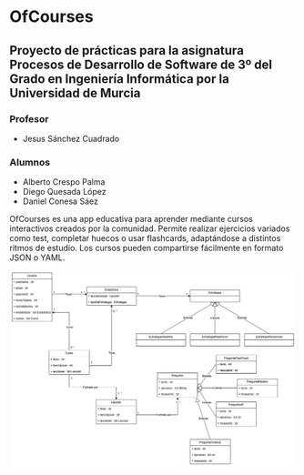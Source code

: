 # OfCourses
## Proyecto de prácticas para la asignatura Procesos de Desarrollo de Software de 3º del Grado en Ingeniería Informática por la Universidad de Murcia

### Profesor

- Jesus Sánchez Cuadrado

### Alumnos

- Alberto Crespo Palma
- Diego Quesada López
- Daniel Conesa Sáez

OfCourses es una app educativa para aprender mediante cursos interactivos creados por la comunidad. Permite realizar ejercicios variados como test, completar huecos o usar flashcards, adaptándose a distintos ritmos de estudio. Los cursos pueden compartirse fácilmente en formato JSON o YAML.


![ModeladoImg](Casos%20De%20Uso/Modelado.jpeg)
